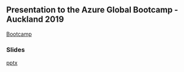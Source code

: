 ## Presentation to the Azure Global Bootcamp - Auckland 2019

[Bootcamp](https://www.eventbrite.co.nz/e/global-azure-bootcamp-auckland-the-sixth-year-tickets-57575802776#)

### Slides 

[pptx](https://rbrayb.github.io/Presentations/Slide-deck/AAD-Identity-is-the-new-control-plane.pptx)

